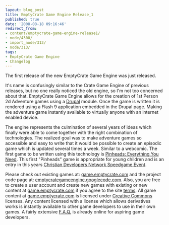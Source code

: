 ```yaml
---
layout: blog_post
title: EmptyCrate Game Engine Release_1
published: true
date: '2008-08-18 09:16:46'
redirect_from:
- content/emptycrate-game-engine-release1/
- node/4300/
- import_node/313/
- node/313/
tags:
- EmptyCrate Game Engine
- Changelog
---
```


The first release of the new EmptyCrate Game Engine was just released. 

It's name is confusingly similar to the Crate Game Engine of previous releases, but no one really noticed the old engine, so I'm not too concerned about that. EmptyCrate Game Engine allows for the creation of 1st Person 2d Adventure games using a [Drupal](http://www.drupal.org) module. Once the game is written it is rendered using a Flash 9 application embedded in the Drupal page. Making the adventure game instantly available to virtually anyone with an internet enabled device. 

The engine represents the culmination of several years of ideas which finally were able to come together with the right combination of technologies. The realized goal was to make adventure games so accessible and easy to write that it would be possible to create an episodic game which is updated several times a week. Similar to a webcomic. The first game to be written using this technology is [Pinheads: Everything You Need](http://game.emptycrate.com/node/30). This first "Pinheads" game is appropriate for young children and is an entry in this years [Christian Developers Network Speedgame Event](http://speedgame.christiandevs.com/). 

Please check out existing games at: [game.emptycrate.com](http://game.emptycrate.com) and the project code page at: [emptycrategameengine.googlecode.com](http://emptycrategameengine.googlecode.com). Also, you are free to create a user account and create new games with existing or new content at [game.emptycrate.com](http://game.emptycrate.com) if you agree to the site [terms](http://game.emptycrate.com/node/69). All game content at [game.emptycrate.com](http://game.emptycrate.com) is licensed under [Creative Commons](http://creativecommons.org/) licenses. Any content licensed with a license which allows derivatives works is instantly available to other game developers to use in their own games. A fairly extensive [F.A.Q.](http://game.emptycrate.com/faq) is already online for aspiring game developers.
